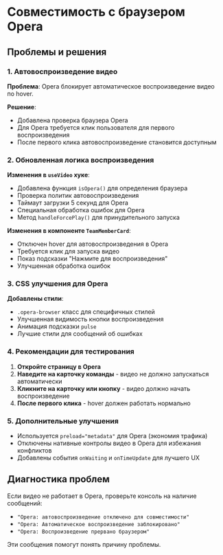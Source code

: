 # Совместимость с браузером Opera

## Проблемы и решения

### 1. Автовоспроизведение видео

**Проблема**: Opera блокирует автоматическое воспроизведение видео по hover.

**Решение**:

- Добавлена проверка браузера Opera
- Для Opera требуется клик пользователя для первого воспроизведения
- После первого клика автовоспроизведение становится доступным

### 2. Обновленная логика воспроизведения

**Изменения в `useVideo` хуке**:

- Добавлена функция `isOpera()` для определения браузера
- Проверка политик автовоспроизведения
- Таймаут загрузки 5 секунд для Opera
- Специальная обработка ошибок для Opera
- Метод `handleForcePlay()` для принудительного запуска

**Изменения в компоненте `TeamMemberCard`**:

- Отключен hover для автовоспроизведения в Opera
- Требуется клик для запуска видео
- Показ подсказки "Нажмите для воспроизведения"
- Улучшенная обработка ошибок

### 3. CSS улучшения для Opera

**Добавлены стили**:

- `.opera-browser` класс для специфичных стилей
- Улучшенная видимость кнопки воспроизведения
- Анимация подсказки `pulse`
- Лучшие стили для сообщений об ошибках

### 4. Рекомендации для тестирования

1. **Откройте страницу в Opera**
2. **Наведите на карточку команды** - видео не должно запускаться автоматически
3. **Кликните на карточку или кнопку** - видео должно начать воспроизведение
4. **После первого клика** - hover должен работать нормально

### 5. Дополнительные улучшения

- Используется `preload="metadata"` для Opera (экономия трафика)
- Отключены нативные контролы видео в Opera для избежания конфликтов
- Добавлены события `onWaiting` и `onTimeUpdate` для лучшего UX

## Диагностика проблем

Если видео не работает в Opera, проверьте консоль на наличие сообщений:

- `"Opera: автовоспроизведение отключено для совместимости"`
- `"Opera: Автоматическое воспроизведение заблокировано"`
- `"Opera: Воспроизведение прервано браузером"`

Эти сообщения помогут понять причину проблемы.
